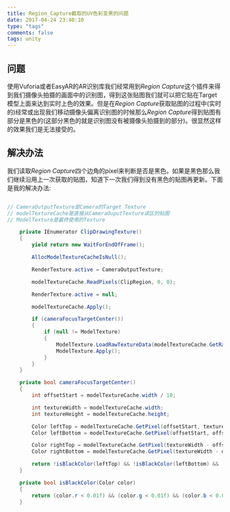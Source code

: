 ```yaml
---
title: Region_Capture截取的UV色彩变黑的问题
date: 2017-04-24 23:40:10
type: "tags"
comments: false
tags: unity
---
```


## 问题

使用Vuforia或者EasyAR的AR识别库我们经常用到*Region Capture*这个插件来得到我们摄像头拍摄的画面中的识别图，得到这张贴图我们就可以把它贴在Target模型上面来达到实时上色的效果。但是在*Region Capture*获取贴图的过程中(实时的)经常或出现我们移动摄像头偏离识别图的时候那么*Region Capture*得到贴图有部分是黑色的(这部分黑色的就是识别图没有被摄像头拍摄到的部分)。很显然这样的效果我们是无法接受的。

## 解决办法

我们读取*Region Capture*四个边角的pixel来判断是否是黑色。如果是黑色那么我们继续沿用上一次获取的贴图，知道下一次我们得到没有黑色的贴图再更新。下面是我的解决办法:

```cs

// CameraOutputTexture是Camera的Target Texture
// modelTextureCache是直接从CameraOuputTexture读区的贴图
// ModelTexture是最终使用的Texture

    private IEnumerator ClipDrawingTexture()
    {
        yield return new WaitForEndOfFrame();

        AllocModelTextureCacheIsNull();

        RenderTexture.active = CameraOutputTexture;

        modelTextureCache.ReadPixels(ClipRegion, 0, 0);

        RenderTexture.active = null;

        modelTextureCache.Apply();

        if (cameraFocusTargetCenter())
        {
            if (null != ModelTexture)
            {
                ModelTexture.LoadRawTextureData(modelTextureCache.GetRawTextureData());
                ModelTexture.Apply();
            }
        }
    }

    private bool cameraFocusTargetCenter()
    {
        int offsetStart = modelTextureCache.width / 10;

        int textureWidth = modelTextureCache.width;
        int textureHeight = modelTextureCache.height;

        Color leftTop = modelTextureCache.GetPixel(offsetStart, textureHeight - offsetStart);
        Color leftBottom = modelTextureCache.GetPixel(offsetStart, offsetStart);

        Color rightTop = modelTextureCache.GetPixel(textureWidth - offsetStart, textureHeight - offsetStart);
        Color rightBottom = modelTextureCache.GetPixel(textureWidth - offsetStart, offsetStart);

        return !isBlackColor(leftTop) && !isBlackColor(leftBottom) && !isBlackColor(rightTop) && !isBlackColor(rightBottom);
    }

    private bool isBlackColor(Color color)
    {
        return (color.r < 0.01f) && (color.g < 0.01f) && (color.b < 0.01f) && color.a > 0;
    }

```


